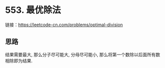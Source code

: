 # 553. 最优除法

链接：https://leetcode-cn.com/problems/optimal-division

## 思路

结果需要最大, 那么分子尽可能大, 分母尽可能小, 那么将第一个数除以后面所有数相除即为结果.
